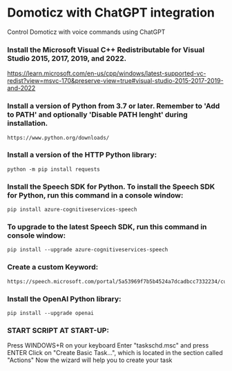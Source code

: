 # Domoticz with ChatGPT integration
 Control Domoticz with voice commands using ChatGPT
 
### Install the Microsoft Visual C++ Redistributable for Visual Studio 2015, 2017, 2019, and 2022.
https://learn.microsoft.com/en-us/cpp/windows/latest-supported-vc-redist?view=msvc-170&preserve-view=true#visual-studio-2015-2017-2019-and-2022

### Install a version of Python from 3.7 or later. Remember to 'Add to PATH' and optionally 'Disable PATH lenght' during installation.
```
https://www.python.org/downloads/
```

### Install a version of the HTTP Python library:
```
python -m pip install requests
```

### Install the Speech SDK for Python. To install the Speech SDK for Python, run this command in a console window:
```
pip install azure-cognitiveservices-speech
```

### To upgrade to the latest Speech SDK, run this command in console window:
```
pip install --upgrade azure-cognitiveservices-speech
```

### Create a custom Keyword:
```
https://speech.microsoft.com/portal/5a53969f7b5b4524a7dcadbcc7332234/customkeyword
```

### Install the OpenAI Python library:
```
pip install --upgrade openai
```

### START SCRIPT AT START-UP:
Press WINDOWS+R on your keyboard
Enter "taskschd.msc" and press ENTER
Click on "Create Basic Task...", which is located in the section called "Actions"
Now the wizard will help you to create your task


